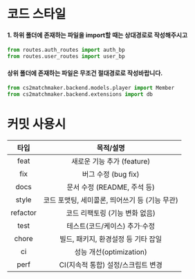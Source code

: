 # 코드 스타일
#### 1. 하위 폴더에 존재하는 파일을 import할 때는 상대경로로 작성해주시고
```python
from routes.auth_routes import auth_bp
from routes.user_routes import user_bp
```
#### 상위 폴더에 존재하는 파일은 무조건 절대경로로 작성바랍니다.
```python
from cs2matchmaker.backend.models.player import Member
from cs2matchmaker.backend.extensions import db
```
# 커밋 사용시
|    타입    |            목적/설명             |
|:--------:|:----------------------------:|
|   feat   |        새로운 기능 추가 (feature)   |
|   fix    |       버그 수정 (bug fix)        |
|   docs   |     문서 수정 (README, 주석 등)     |
|  style   | 코드 포맷팅, 세미콜론, 띄어쓰기 등 (기능 무관) |
| refactor |      코드 리팩토링 (기능 변화 없음)      |
|   test   |      테스트(코드/케이스) 추가·수정       |
|  chore   |    빌드, 패키지, 환경설정 등 기타 잡일     |
|    ci    |     성능 개선(optimization)      |
|   perf   |    CI(지속적 통합) 설정/스크립트 변경     |

